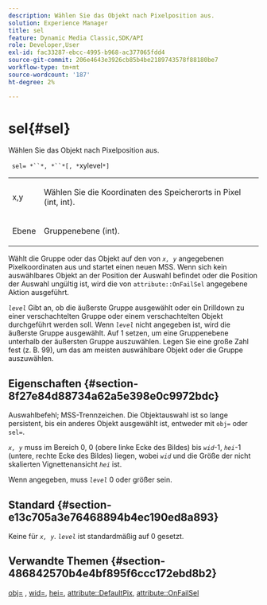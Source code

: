 ```yaml
---
description: Wählen Sie das Objekt nach Pixelposition aus.
solution: Experience Manager
title: sel
feature: Dynamic Media Classic,SDK/API
role: Developer,User
exl-id: fac33287-ebcc-4995-b968-ac377065fdd4
source-git-commit: 206e4643e3926cb85b4be2189743578f88180be7
workflow-type: tm+mt
source-wordcount: '187'
ht-degree: 2%

---
```


# sel{#sel}

Wählen Sie das Objekt nach Pixelposition aus.

` sel= *``*, *``*[, *`xylevel`*]`

<table id="simpletable_247FF35D791C43D3AB433B8CF49F8C91"> 
 <tr class="strow"> 
  <td class="stentry"> <p> <span class="varname"> x,y  </span> </p> </td> 
  <td class="stentry"> <p>Wählen Sie die Koordinaten des Speicherorts in Pixel (int, int). </p> </td> 
 </tr> 
 <tr class="strow"> 
  <td class="stentry"> <p> <span class="varname"> Ebene </span> </p> </td> 
  <td class="stentry"> <p>Gruppenebene (int). </p> </td> 
 </tr> 
</table>

Wählt die Gruppe oder das Objekt auf den von *`x, y`* angegebenen Pixelkoordinaten aus und startet einen neuen MSS. Wenn sich kein auswählbares Objekt an der Position der Auswahl befindet oder die Position der Auswahl ungültig ist, wird die von `attribute::OnFailSel` angegebene Aktion ausgeführt.

*`level`* Gibt an, ob die äußerste Gruppe ausgewählt oder ein Drilldown zu einer verschachtelten Gruppe oder einem verschachtelten Objekt durchgeführt werden soll. Wenn *`level`* nicht angegeben ist, wird die äußerste Gruppe ausgewählt. Auf 1 setzen, um eine Gruppenebene unterhalb der äußersten Gruppe auszuwählen. Legen Sie eine große Zahl fest (z. B. 99), um das am meisten auswählbare Objekt oder die Gruppe auszuwählen.

## Eigenschaften {#section-8f27e84d88734a62a5e398e0c9972bdc}

Auswahlbefehl; MSS-Trennzeichen. Die Objektauswahl ist so lange persistent, bis ein anderes Objekt ausgewählt ist, entweder mit `obj=` oder `sel=`.

*`x, y`* muss im Bereich 0, 0 (obere linke Ecke des Bildes) bis  *`wid`*-1,  *`hei`*-1 (untere, rechte Ecke des Bildes) liegen, wobei  *`wid`* und die Größe der nicht skalierten Vignettenansicht  *`hei`* ist.

Wenn angegeben, muss *`level`* 0 oder größer sein.

## Standard {#section-e13c705a3e76468894b4ec190ed8a893}

Keine für *`x, y`*. *`level`* ist standardmäßig auf 0 gesetzt.

## Verwandte Themen {#section-486842570b4e4bf895f6ccc172ebd8b2}

[obj=](../../../../../ir-api/http-protocol/image-rendering-api-ref/c-ir-http-protocol-ref/c-ir-http-protocol-command-reference/r-ir-obj.md#reference-31e7dac7931b4e0eb3c7589f120a1e6a) ,  [wid=](../../../../../ir-api/http-protocol/image-rendering-api-ref/c-ir-http-protocol-ref/c-ir-http-protocol-command-reference/r-ir-wid.md#reference-b7e691b0624941168c94b2749ae233ec),  [hei=](../../../../../ir-api/http-protocol/image-rendering-api-ref/c-ir-http-protocol-ref/c-ir-http-protocol-command-reference/r-ir-hei.md#reference-1c08f60365a94417a39867c09cac5478),  [attribute::DefaultPix](../../../../../ir-api/material-cat/image-rendering-api-ref/c-ir-material-catalog/c-ir-attributes-reference/r-ir-defaultpix.md#reference-102c98f9b5d24d2aaaeb756653fb0e6f),  [attribute::OnFailSel](../../../../../ir-api/material-cat/image-rendering-api-ref/c-ir-material-catalog/c-ir-attributes-reference/r-ir-onfailsel.md#reference-f95e4a4a3c02412b87a2b0acca8a5513)
